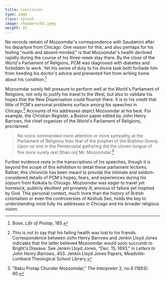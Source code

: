 ```yaml
---
title: Conclusion
type: page
class: splash
image: /headers/01.jpeg
weight: 31
---
```


No records remain of Mozoomdar's correspondence with Saudamini after his
departure from Chicago. One reason for this, and also perhaps for his
feeling "numb and absent-minded," is that Mozoomdar's health declined
rapidly during the course of his three-week stay there. By the close of
the World's Parliament of Religions, PCM was diagnosed with diabetes and
forbidden to work. Yet his sense of duty to his divine task both forbade
him from heeding his doctor's advice and prevented him from writing home
about his condition.[^58]

Mozoomdar surely felt pressure to perform well at the World's Parliament
of Religions, not only to justify his travel to the West, but also to
validate his hopes that the New Dispensation could flourish there. It is
to his credit that little of PCM's personal problems surface among his
speeches in Chicago.[^59] Accounts of his addresses depict Mozoomdar at
his best. For example, the Christian Register, a Boston paper edited by
John Henry Barrows, the chief organizer of the World's Parliament of
Religions, proclaimed:

> No voice commanded more attention or more sympathy at the Parliament of
Religions than that of the prophet of the Brahmo-Somaj. Upon no one in
the Pentecostal gathering did the cloven tongue of fire more surely rest
\[than on\] Mr. Mozoomdar.[^60]

Further evidence rests in the transcriptions of his speeches, though it
is beyond the scope of this exhibition to detail these parliament
lectures. Rather, this chronicle has been meant to provide the intimate
and seldom-considered details of PCM's hopes, fears, and experiences
during his sojourn from Kolkata to Chicago. Mozoomdar was eager to
travel yet homesick, publicly ebullient yet privately ill, anxious of
failure yet inspired by God. This personal context, much more than the
history of British colonialism or even the controversies of Keshub Sen,
holds the key to understanding most fully his addresses in Chicago and
his broader religious vision.

[^58]: Bose, *Life of Protap*, 185.

[^59]: This is not to say that his failing health was lost to his
    friends. Correspondence between John Henry Barrows and Jenkin Lloyd
    Jones indicates that the latter believed Mozoomdar would soon
    succumb to Bright's Disease. See Jenkin Lloyd Jones, "Dec. 15,
    1893," in *Letters to John Henry Barrows*, 403. Jenkin Lloyd Jones
    Papers, Meadville-Lombard Theological School Library.

[^60]: "Babu Protap Chunder Mozoomdar," *The Interpreter* 2, no.4
    (1893): 80.

